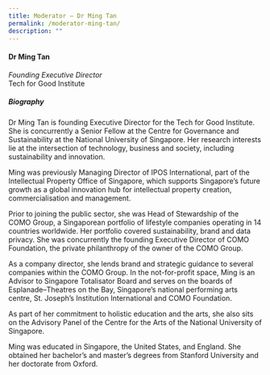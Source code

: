 ```yaml
---
title: ​​Moderator – Dr Ming Tan
permalink: /moderator-ming-tan/
description: ""
---
```

#### **Dr Ming Tan**

*Founding Executive Director*  
Tech for Good Institute

##### **Biography**
Dr Ming Tan is founding Executive Director for the Tech for Good Institute. She is concurrently a Senior Fellow at the Centre for Governance and Sustainability at the National University of Singapore. Her research interests lie at the intersection of technology, business and society, including sustainability and innovation. 

Ming was previously Managing Director of IPOS International, part of the Intellectual Property Office of Singapore, which supports Singapore’s future growth as a global innovation hub for intellectual property creation, commercialisation and management.

Prior to joining the public sector, she was Head of Stewardship of the COMO Group, a Singaporean portfolio of lifestyle companies operating in 14 countries worldwide. Her portfolio covered sustainability, brand and data privacy. She was concurrently the founding Executive Director of COMO Foundation, the private philanthropy of the owner of the COMO Group. 

As a company director, she lends brand and strategic guidance to several companies within the COMO Group. In the not-for-profit space, Ming is an Advisor to Singapore Totalisator Board and serves on the boards of Esplanade–Theatres on the Bay, Singapore’s national performing arts centre, St. Joseph’s Institution International and COMO Foundation.

As part of her commitment to holistic education and the arts, she also sits on the Advisory Panel of the Centre for the Arts of the National University of Singapore. 

Ming was educated in Singapore, the United States, and England. She obtained her bachelor’s and master’s degrees from Stanford University and her doctorate from Oxford.
